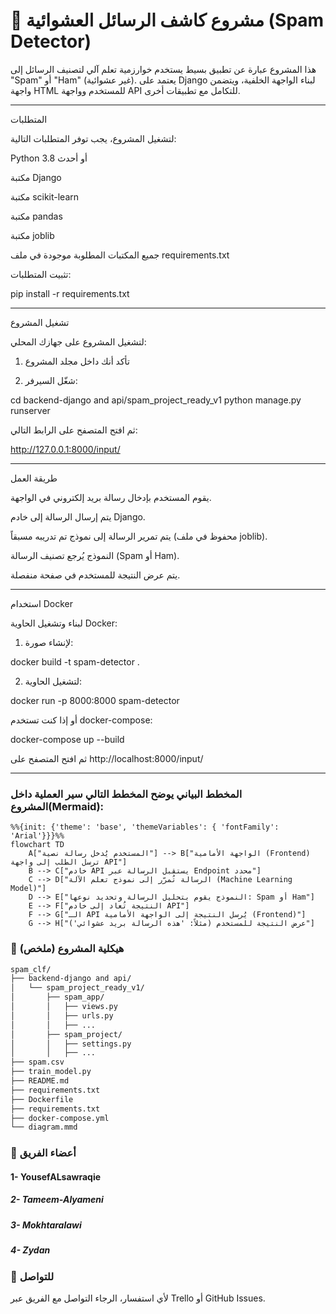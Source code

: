 # 🧠 مشروع كاشف الرسائل العشوائية (Spam Detector)

هذا المشروع عبارة عن تطبيق بسيط يستخدم خوارزمية تعلم آلي لتصنيف الرسائل إلى "Spam" أو "Ham" (غير عشوائية). يعتمد على Django لبناء الواجهة الخلفية، ويتضمن واجهة HTML للمستخدم وواجهة API للتكامل مع تطبيقات أخرى.


---

المتطلبات

لتشغيل المشروع، يجب توفر المتطلبات التالية:

Python 3.8 أو أحدث

مكتبة Django

مكتبة scikit-learn

مكتبة pandas

مكتبة joblib


جميع المكتبات المطلوبة موجودة في ملف requirements.txt

تثبيت المتطلبات:

pip install -r requirements.txt


---

تشغيل المشروع

لتشغيل المشروع على جهازك المحلي:

1. تأكد أنك داخل مجلد المشروع


2. شغّل السيرفر:



cd backend-django and api/spam_project_ready_v1 python manage.py runserver

ثم افتح المتصفح على الرابط التالي:

http://127.0.0.1:8000/input/


---

طريقة العمل

يقوم المستخدم بإدخال رسالة بريد إلكتروني في الواجهة.

يتم إرسال الرسالة إلى خادم Django.

يتم تمرير الرسالة إلى نموذج تم تدريبه مسبقاً (محفوظ في ملف joblib).

النموذج يُرجع تصنيف الرسالة (Spam أو Ham).

يتم عرض النتيجة للمستخدم في صفحة منفصلة.



---



استخدام Docker

لبناء وتشغيل الحاوية Docker:

1. لإنشاء صورة:



docker build -t spam-detector .

2. لتشغيل الحاوية:



docker run -p 8000:8000 spam-detector


أو إذا كنت تستخدم docker-compose:

docker-compose up --build


ثم افتح المتصفح على http://localhost:8000/input/


---

### المخطط البياني يوضح المخطط التالي سير العملية داخل المشروع(Mermaid):

```mermaid
%%{init: {'theme': 'base', 'themeVariables': { 'fontFamily': 'Arial'}}}%%
flowchart TD
    A["المستخدم يُدخل رسالة نصية"] --> B["الواجهة الأمامية (Frontend) ترسل الطلب إلى واجهة API"]
    B --> C["خادم API يستقبل الرسالة عبر Endpoint محدد"]
    C --> D["الرسالة تُمرّر إلى نموذج تعلم الآلة (Machine Learning Model)"]
    D --> E["النموذج يقوم بتحليل الرسالة وتحديد نوعها: Spam أو Ham"]
    E --> F["النتيجة تُعاد إلى خادم API"]
    F --> G["الـ API يُرسل النتيجة إلى الواجهة الأمامية (Frontend)"]
    G --> H["عرض النتيجة للمستخدم (مثلاً: 'هذه الرسالة بريد عشوائي')"]
```

### 📂 هيكلية المشروع (ملخص)
```bash
spam_clf/
├── backend-django and api/
│   └── spam_project_ready_v1/
│       ├── spam_app/
│       │   ├── views.py
│       │   ├── urls.py
│       │   ├── ...
│       ├── spam_project/
│       │   ├── settings.py
│       │   ├── ...
├── spam.csv
├── train_model.py
├── README.md
├── requirements.txt
├── Dockerfile
├── requirements.txt
├── docker-compose.yml
└── diagram.mmd
```
### 👥 أعضاء الفريق
#### 1- YousefALsawraqie 
##### 2- Tameem-Alyameni
##### 3- Mokhtaralawi
##### 4- Zydan 

### 📧 للتواصل
لأي استفسار، الرجاء التواصل مع الفريق عبر Trello أو GitHub Issues.

